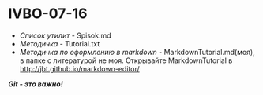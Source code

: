 # IVBO-07-16
* *Список утилит* - Spisok.md
* *Методичка* - Tutorial.txt
* *Методичка по оформлению в markdown* - MarkdownTutorial.md(моя), в папке с литературой не моя.
Открывайте MarkdownTutorial в http://jbt.github.io/markdown-editor/

***Git - это важно!*** 
